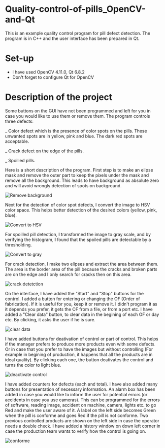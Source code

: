 # Quality-control-of-pills_OpenCV-and-Qt

This is an example quality control program for pill defect detection.
The program is in C++ and the user interface has been prepared in Qt.

# Set-up
- I have used OpenCV 4.11.0, Qt 6.8.2
- Don't forget to configure Qt for OpenCV

# Description of the project
Some buttons on the GUI have not been programmed and left for you in case you would like to use them or remove them.
The program controls three defects:

_ Color defect which is the presence of color spots on the pills. These unwanted spots are in yellow, pink and blue. The dark red spots are acceptable.

_ Crack defect on the edge of the pills.

_ Spoilled pills.

Here is a short description of the program.
First step is to make an elipse mask and remove the outer part to keep the pixels under the mask and remove all the background. This leads to have background as absolute zero and will avoid wrongly detection of spots on background. 

![Remove background](https://github.com/vmohammadi/Quality-control-of-pills_OpenCV-and-Qt/blob/main/build/Desktop_Qt_6_8_2_MinGW_64_bit-Debug/1.%20remove%20background.png)

Next for the detection of color spot defects, I convert the image to HSV color space. This helps better detection of the desired colors (yellow, pink, blue).

![Convert to HSV](https://github.com/vmohammadi/Quality-control-of-pills_OpenCV-and-Qt/blob/main/build/Desktop_Qt_6_8_2_MinGW_64_bit-Debug/2.%20convert%20to%20HSV.png)

For spoilled pill detection, I transformed the image to gray scale, and by verifying the histogram, I found that the spoiled pills are detectable by a thresholding.

![Convert to gray](https://github.com/vmohammadi/Quality-control-of-pills_OpenCV-and-Qt/blob/main/build/Desktop_Qt_6_8_2_MinGW_64_bit-Debug/3.%20convert%20to%20gray_spoil%20det.png)

For crack detection, I make two elipses and extract the area between them. The area is the border area of the pill because the cracks and broken parts are on the edge and I only search for cracks then on this area.

![crack detetction](https://github.com/vmohammadi/Quality-control-of-pills_OpenCV-and-Qt/blob/main/build/Desktop_Qt_6_8_2_MinGW_64_bit-Debug/4.%20elipse_crack%20det.png)

On the interface, I have added the "Start" and "Stop" buttons for the control. I added a button for entering or changing the OF (Order of fabrication). If it is useful for you, keep it or remove it. I didn't program it as it depends you prefer, it gets the OF from a file, or from a port etc. I have added a "Clear data" button, to clear data in the begining of each OF or day etc. By clicking, it asks the user if he is sure.

![clear data](https://github.com/vmohammadi/Quality-control-of-pills_OpenCV-and-Qt/blob/main/build/Desktop_Qt_6_8_2_MinGW_64_bit-Debug/5.%20clear%20data.png)

I have added buttons for deativation of control or part of control. This helps if the manager prefers to produce more products even with some defects. Or in case that you prefer to have the images but without controlling (For example in begining of production, it happens that all the products are in ideal quality). By clicking each one, the button deativates the control and turns the color to light blue.

![deactivate control](https://github.com/vmohammadi/Quality-control-of-pills_OpenCV-and-Qt/blob/main/build/Desktop_Qt_6_8_2_MinGW_64_bit-Debug/6.%20deactivate%20a%20control.png)

I have added counters for defects (each and total). I have also added many buttons for presentation of necessary information. An alarm box has been added in case you would like to inform the user for potential errors (or accidents in case you use cameras). This can be programmed for the errors of software, reading image, accident on machine, camera, lights etc. to go Red and make the user aware of it. 
A label on the left side becomes Green when the pill is conforme and goes Red if the pill is not conforme. 
Two previous controlled products are shown on the left side in case the operator needs a double check.
I have added a history window on down left corner in case the production team wants to verify how the control is going on.

![conforme](https://github.com/vmohammadi/Quality-control-of-pills_OpenCV-and-Qt/blob/main/build/Desktop_Qt_6_8_2_MinGW_64_bit-Debug/7.%20conforme.png)
